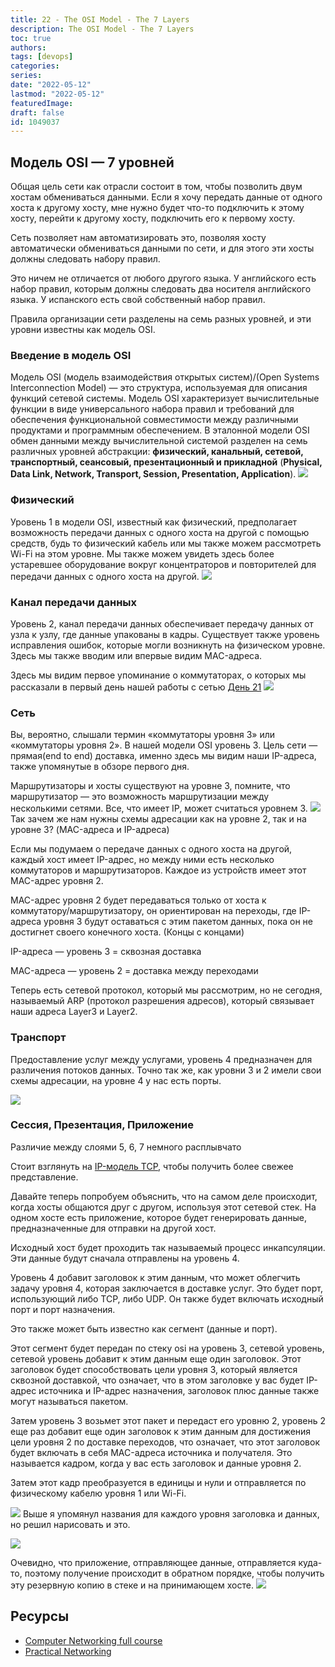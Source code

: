 ```yaml
---
title: 22 - The OSI Model - The 7 Layers
description: The OSI Model - The 7 Layers
toc: true
authors:
tags: [devops]
categories:
series: 
date: "2022-05-12"
lastmod: "2022-05-12"
featuredImage:
draft: false
id: 1049037
---
```

## Модель OSI — 7 уровней

Общая цель сети как отрасли состоит в том, чтобы позволить двум хостам обмениваться данными. Если я хочу передать данные от одного хоста к другому хосту, мне нужно будет что-то подключить к этому хосту, перейти к другому хосту, подключить его к первому хосту.

Сеть позволяет нам автоматизировать это, позволяя хосту автоматически обмениваться данными по сети, и для этого эти хосты должны следовать набору правил.

Это ничем не отличается от любого другого языка. У английского есть набор правил, которым должны следовать два носителя английского языка. У испанского есть свой собственный набор правил.

Правила организации сети разделены на семь разных уровней, и эти уровни известны как модель OSI.
### Введение в модель OSI

Модель OSI (модель взаимодействия открытых систем)/(Open Systems Interconnection Model) — это структура, используемая для описания функций сетевой системы. Модель OSI характеризует вычислительные функции в виде универсального набора правил и требований для обеспечения функциональной совместимости между различными продуктами и программным обеспечением. В эталонной модели OSI обмен данными между вычислительной системой разделен на семь различных уровней абстракции: **физический, канальный, сетевой, транспортный, сеансовый, презентационный и прикладной** (**Physical, Data Link, Network, Transport, Session, Presentation, Application**).
![](../images/Day22_Networking1.png?v1)
### Физический
Уровень 1 в модели OSI, известный как физический, предполагает возможность передачи данных с одного хоста на другой с помощью средств, будь то физический кабель или мы также можем рассмотреть Wi-Fi на этом уровне. Мы также можем увидеть здесь более устаревшее оборудование вокруг концентраторов и повторителей для передачи данных с одного хоста на другой.
![](../images/Day22_Networking2.png?v1)
### Канал передачи данных
Уровень 2, канал передачи данных обеспечивает передачу данных от узла к узлу, где данные упакованы в кадры. Существует также уровень исправления ошибок, которые могли возникнуть на физическом уровне. Здесь мы также вводим или впервые видим MAC-адреса.

Здесь мы видим первое упоминание о коммутаторах, о которых мы рассказали в первый день нашей работы с сетью [День 21](../day21)
![](../images/Day22_Networking3.png?v1)
### Сеть
Вы, вероятно, слышали термин «коммутаторы уровня 3» или «коммутаторы уровня 2». В нашей модели OSI уровень 3. Цель сети — прямая(end to end) доставка, именно здесь мы видим наши IP-адреса, также упомянутые в обзоре первого дня.

Маршрутизаторы и хосты существуют на уровне 3, помните, что маршрутизатор — это возможность маршрутизации между несколькими сетями. Все, что имеет IP, может считаться уровнем 3.
![](../images/Day22_Networking4.png?v1)
Так зачем же нам нужны схемы адресации как на уровне 2, так и на уровне 3? (MAC-адреса и IP-адреса)

Если мы подумаем о передаче данных с одного хоста на другой, каждый хост имеет IP-адрес, но между ними есть несколько коммутаторов и маршрутизаторов. Каждое из устройств имеет этот MAC-адрес уровня 2.

MAC-адрес уровня 2 будет передаваться только от хоста к коммутатору/маршрутизатору, он ориентирован на переходы, где IP-адреса уровня 3 будут оставаться с этим пакетом данных, пока он не достигнет своего конечного хоста. (Концы с концами)

IP-адреса — уровень 3 = сквозная доставка

MAC-адреса — уровень 2 = доставка между переходами

Теперь есть сетевой протокол, который мы рассмотрим, но не сегодня, называемый ARP (протокол разрешения адресов), который связывает наши адреса Layer3 и Layer2.
### Транспорт
Предоставление услуг между услугами, уровень 4 предназначен для различения потоков данных. Точно так же, как уровни 3 и 2 имели свои схемы адресации, на уровне 4 у нас есть порты.

![](../images/Day22_Networking5.png?v1)

### Сессия, Презентация, Приложение
Различие между слоями 5, 6, 7 немного расплывчато

Стоит взглянуть на [IP-модель TCP](https://www.geeksforgeeks.org/tcp-ip-model/), чтобы получить более свежее представление.

Давайте теперь попробуем объяснить, что на самом деле происходит, когда хосты общаются друг с другом, используя этот сетевой стек. На одном хосте есть приложение, которое будет генерировать данные, предназначенные для отправки на другой хост.

Исходный хост будет проходить так называемый процесс инкапсуляции. Эти данные будут сначала отправлены на уровень 4.

Уровень 4 добавит заголовок к этим данным, что может облегчить задачу уровня 4, которая заключается в доставке услуг. Это будет порт, использующий либо TCP, либо UDP. Он также будет включать исходный порт и порт назначения.

Это также может быть известно как сегмент (данные и порт).

Этот сегмент будет передан по стеку osi на уровень 3, сетевой уровень, сетевой уровень добавит к этим данным еще один заголовок.
Этот заголовок будет способствовать цели уровня 3, который является сквозной доставкой, что означает, что в этом заголовке у вас будет IP-адрес источника и IP-адрес назначения, заголовок плюс данные также могут называться пакетом.

Затем уровень 3 возьмет этот пакет и передаст его уровню 2, уровень 2 еще раз добавит еще один заголовок к этим данным для достижения цели уровня 2 по доставке переходов, что означает, что этот заголовок будет включать в себя MAC-адреса источника и получателя.
Это называется кадром, когда у вас есть заголовок и данные уровня 2.

Затем этот кадр преобразуется в единицы и нули и отправляется по физическому кабелю уровня 1 или Wi-Fi.

![](../images/Day22_Networking6.png?v1)
Выше я упомянул названия для каждого уровня заголовка и данных, но решил нарисовать и это.

![](../images/Day22_Networking7.png?v1)

Очевидно, что приложение, отправляющее данные, отправляется куда-то, поэтому получение происходит в обратном порядке, чтобы получить эту резервную копию в стеке и на принимающем хосте.
![](../images/Day22_Networking8.png?v1)

## Ресурсы 

- [Computer Networking full course](https://www.youtube.com/watch?v=IPvYjXCsTg8)
- [Practical Networking](http://www.practicalnetworking.net/)

